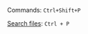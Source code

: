 Commands: `Ctrl+Shift+P`

[Search files](https://superuser.com/questions/1366650/how-to-quick-search-files-in-whole-workspace-visual-studio-code): `Ctrl + P`

